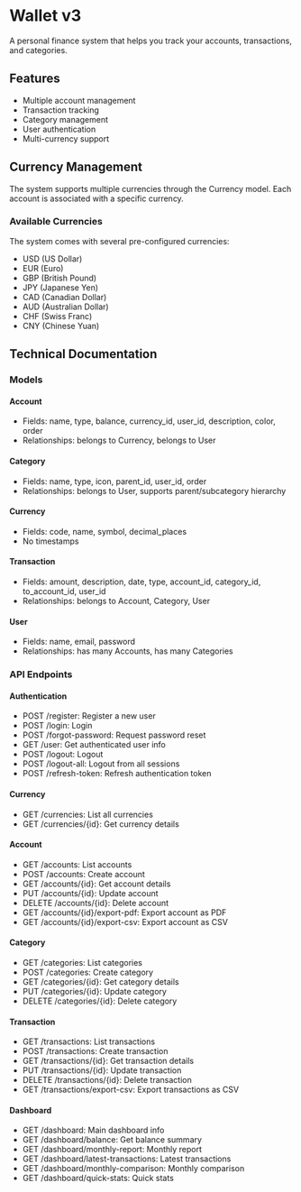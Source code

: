 # Wallet v3

A personal finance system that helps you track your accounts, transactions, and categories.

## Features

- Multiple account management
- Transaction tracking
- Category management
- User authentication
- Multi-currency support

## Currency Management

The system supports multiple currencies through the Currency model. Each account is associated with a specific currency.

### Available Currencies

The system comes with several pre-configured currencies:

- USD (US Dollar)
- EUR (Euro)
- GBP (British Pound)
- JPY (Japanese Yen)
- CAD (Canadian Dollar)
- AUD (Australian Dollar)
- CHF (Swiss Franc)
- CNY (Chinese Yuan)

## Technical Documentation

### Models

#### Account
- Fields: name, type, balance, currency_id, user_id, description, color, order
- Relationships: belongs to Currency, belongs to User

#### Category
- Fields: name, type, icon, parent_id, user_id, order
- Relationships: belongs to User, supports parent/subcategory hierarchy

#### Currency
- Fields: code, name, symbol, decimal_places
- No timestamps

#### Transaction
- Fields: amount, description, date, type, account_id, category_id, to_account_id, user_id
- Relationships: belongs to Account, Category, User

#### User
- Fields: name, email, password
- Relationships: has many Accounts, has many Categories

### API Endpoints

#### Authentication
- POST /register: Register a new user
- POST /login: Login
- POST /forgot-password: Request password reset
- GET /user: Get authenticated user info
- POST /logout: Logout
- POST /logout-all: Logout from all sessions
- POST /refresh-token: Refresh authentication token

#### Currency
- GET /currencies: List all currencies
- GET /currencies/{id}: Get currency details

#### Account
- GET /accounts: List accounts
- POST /accounts: Create account
- GET /accounts/{id}: Get account details
- PUT /accounts/{id}: Update account
- DELETE /accounts/{id}: Delete account
- GET /accounts/{id}/export-pdf: Export account as PDF
- GET /accounts/{id}/export-csv: Export account as CSV

#### Category
- GET /categories: List categories
- POST /categories: Create category
- GET /categories/{id}: Get category details
- PUT /categories/{id}: Update category
- DELETE /categories/{id}: Delete category

#### Transaction
- GET /transactions: List transactions
- POST /transactions: Create transaction
- GET /transactions/{id}: Get transaction details
- PUT /transactions/{id}: Update transaction
- DELETE /transactions/{id}: Delete transaction
- GET /transactions/export-csv: Export transactions as CSV

#### Dashboard
- GET /dashboard: Main dashboard info
- GET /dashboard/balance: Get balance summary
- GET /dashboard/monthly-report: Monthly report
- GET /dashboard/latest-transactions: Latest transactions
- GET /dashboard/monthly-comparison: Monthly comparison
- GET /dashboard/quick-stats: Quick stats

